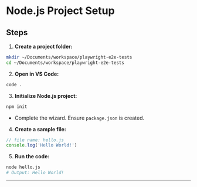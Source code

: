# Node.js Project Setup

## Steps
1. **Create a project folder:**
```sh
mkdir ~/Documents/workspace/playwright-e2e-tests
cd ~/Documents/workspace/playwright-e2e-tests
```

2. **Open in VS Code:**
```sh
code .
```

3. **Initialize Node.js project:**
```sh
npm init
```
   - Complete the wizard. Ensure `package.json` is created.

4. **Create a sample file:**
```ts
// file name: hello.js
console.log('Hello World!')
```

5. **Run the code:**
```sh
node hello.js
# Output: Hello World!
```

---

